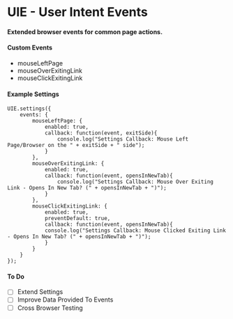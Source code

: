 # UIE - User Intent Events
#### Extended browser events for common page actions.

#### Custom Events
- mouseLeftPage
- mouseOverExitingLink
- mouseClickExitingLink

#### Example Settings
```
UIE.settings({
	events: {
		mouseLeftPage: {
			enabled: true,
			callback: function(event, exitSide){
				console.log("Settings Callback: Mouse Left Page/Browser on the " + exitSide + " side");
			}
		},
		mouseOverExitingLink: {
			enabled: true,
			callback: function(event, opensInNewTab){
				console.log("Settings Callback: Mouse Over Exiting Link - Opens In New Tab? (" + opensInNewTab + ")");
			}
		},
		mouseClickExitingLink: {
			enabled: true,
			preventDefault: true,
			callback: function(event, opensInNewTab){
			console.log("Settings Callback: Mouse Clicked Exiting Link - Opens In New Tab? (" + opensInNewTab + ")");
			}
		}
	}
});

```
#### To Do

- [ ] Extend Settings
- [ ] Improve Data Provided To Events
- [ ] Cross Browser Testing
